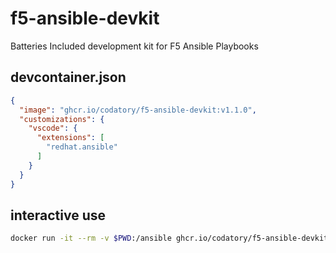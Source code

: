 # f5-ansible-devkit
Batteries Included development kit for F5 Ansible Playbooks

## devcontainer.json

```json
{
  "image": "ghcr.io/codatory/f5-ansible-devkit:v1.1.0",
  "customizations": {
    "vscode": {
      "extensions": [
        "redhat.ansible"
      ]
    }
  }
}
```

## interactive use

```bash
docker run -it --rm -v $PWD:/ansible ghcr.io/codatory/f5-ansible-devkit:v1.1.0
```
